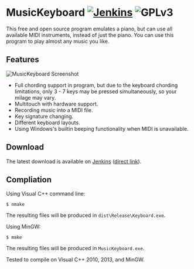 # MusicKeyboard [![Jenkins](https://img.shields.io/jenkins/s/https/ci.quantum2.xyz/job/MusicKeyboard.svg)](https://ci.quantum2.xyz/job/MusicKeyboard/) ![GPLv3](https://img.shields.io/badge/license-GPLv3-blue.svg)

This free and open source program emulates a piano, but can use all available MIDI instruments, instead of just the piano. You can use this program to play almost any music you like.

## Features

![MusicKeyboard Screenshot](https://guanzhong.ca/assets/projects/MusicKeyboard-16b281f66a99af3d8849427148fe0a193e3defdef6438912603113af2cd52e5f.png)

* Full chording support in program, but due to the keyboard chording limitations, only 3 - 7 keys may be pressed simultaneously, so your milage may vary.
* Multitouch with hardware support.
* Recording music into a MIDI file.
* Key signature changing.
* Different keyboard layouts.
* Using Windows's builtin beeping functionality when MIDI is unavailable.

## Download

The latest download is available on [Jenkins](https://ci.quantum2.xyz/job/MusicKeyboard/) ([direct link](https://ci.quantum2.xyz/job/MusicKeyboard/lastSuccessfulBuild/artifact/dist/Release/Keyboard.exe)).

## Compliation

Using Visual C++ command line:

```
$ nmake
```

The resulting files will be produced in `dist\Release\Keyboard.exe`.

Using MinGW:

```
$ make
```

The resulting files will be produced in `MusicKeyboard.exe`.

Tested to compile on Visual C++ 2010, 2013, and MinGW.
